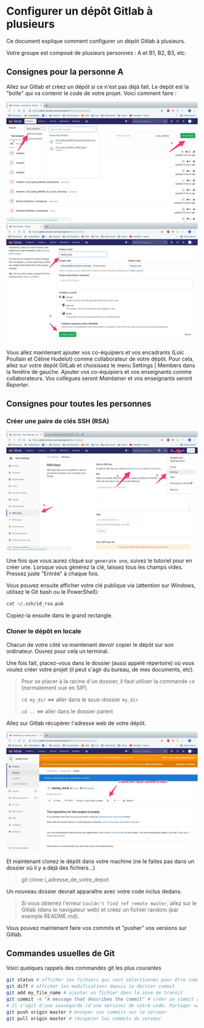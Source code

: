 # Configurer un dépôt Gitlab à plusieurs

Ce document explique comment configurer un dépôt Gitlab à plusieurs.

Votre groupe est composé de plusieurs personnes : A et B1, B2, B3, etc.

## Consignes pour la personne A

Allez sur Gitlab et créez un dépôt si ce n'est pas déjà fait. Le depôt est la "boîte" qui va contenir le code de votre projet. Voici comment faire :

![./assets/gitlab1.jpg](./assets/gitlab-1.jpg)
![./assets/gitlab2.jpg](./assets/gitlab-2.jpg)

Vous allez maintenant ajouter vos co-équipiers et vos encadrants (Loïc Poullain et Céline Hudelot) comme collaborateur de votre dépôt. Pour cela, allez sur votre depôt GitLab et choisissez le menu Settings | Members dans la fenêtre de gauche. Ajouter vos co-équipiers et vos enseignants comme collaborateurs. Vos collègues seront *Maintainer* et vos enseignants seront *Reporter*.

## Consignes pour toutes les personnes

### Créer une paire de clés SSH (RSA)

![./assets/ssh-key.jpg](./assets/ssh-key.jpg)

Une fois que vous aurez cliqué sur `generate one`, suivez le tutoriel pour en créer une. Lorsque vous générez la clé, laissez tous les champs vides. Pressez juste "Entrée" à chaque fois.

Vous pouvez ensuite afficher votre clé publique via (attention sur Windows, utilisez le Git bash ou le PowerShell):

```bash
cat ~/.ssh/id_rsa.pub
```
Copiez-la ensuite dans le grand rectangle.

### Cloner le dépôt en locale

Chacun de votre côté va maintenant devoir copier le dépôt sur son ordinateur. Ouvrez pour cela un terminal.

Une fois fait, placez-vous dans le dossier (aussi appelé répertoire) où vous voulez créer votre projet (il peut s'agir du bureau, de mes documents, etc).

> Pour se placer à la racine d'un dossier, il faut utiliser la commande `cd` (normalement vue en SIP).
>
> `cd my_dir` <=> aller dans le sous-dossier `my_dir`
>
> `cd ..` <=> aller dans le dossier  parent

Allez sur Gitlab récupérer l'adresse web de votre dépôt.

![./assets/gitlab3.jpg](./assets/gitlab-3.jpg)

Et maintenant clonez le dépôt dans votre machine (ne le faites pas dans un dossier où il y a déjà des fichiers...)

> git clone l_adresse_de_votre_depot

Un nouveau dossier devrait apparaître avec votre code inclus dedans.

> Si vous obtenez l'erreur `Couldn't find ref remote master`, allez sur le Gitlab (dans le navigateur web) et créez un fichier random (par exemple README.md).

Vous pouvez maintenant faire vos commits et "pusher" vos versions sur Gitlab.

## Commandes usuelles de Git

Voici quelques rappels des commandes git les plus courantes

```sh
git status # afficher les fichiers qui sont sélectionnés pour être commités et ceux qui ne le sont pas.
git diff # afficher les modifications depuis le dernier commit
git add my_file_name # ajouter un fichier dans la zone de transit
git commit -m "A message that describes the commit" # créer un commit à partir des fichiers dans la zone de transit.
# Il s'agit d'une sauvegarde (d'une version) de votre code. Partager votre code revient à transmettre des commits.
git push origin master # envoyer vos commits sur le serveur
git pull origin master # récupérer les commits du serveur
```
